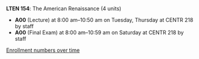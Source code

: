 **LTEN 154**: The American Renaissance (4 units)

- **A00** (Lecture) at 8:00 am–10:50 am on Tuesday, Thursday at CENTR 218 by staff
- **A00** (Final Exam) at 8:00 am–10:59 am on Saturday at CENTR 218 by staff

[Enrollment numbers over time](./LTEN154.tsv)
